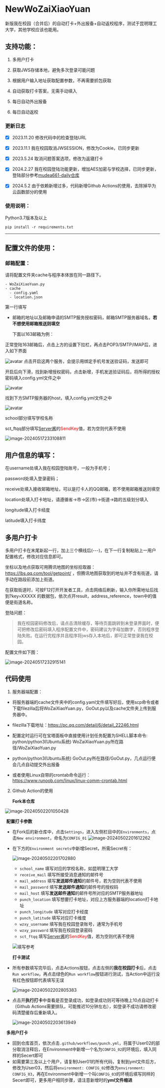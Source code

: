 # NewWoZaiXiaoYuan
新版我在校园（合并后）的自动打卡+外出报备+自动返校程序，测试于昆明理工大学，其他学校应该也能用。



## 支持功能：

1. 多用户打卡

2. 获取JWS存储本地，避免多次登录可能问题

3. 根据用户输入地址获取配置参数，不再需要抓包获取

4. 自动获取打卡答案，无需手动填入

5. 每日自动外出报备

6. 每日自动返校

### 更新日志

- [x] 2023.11.20 修改代码中的检查登陆URL
- [x] 2023.11.1 我在校园取消JWSESSION，修改为Cookie，已同步更新
- [x] 2023.5.24 取消问题答案选项，修改为返寝打卡
- [x] 2024.2.27 我在校园登陆功能更新，增加AES加密与学校选择，已同步更新，登陆部分参考[mudea661-daily仓库](https://github.com/mudea661/daily/)
- [x] 2024.5.2 由于依赖新增过多，代码新增Github Actions的使用，去除掉华为云函数部分的使用


### 使用说明：
Python3.7版本及以上

`pip install -r requirements.txt`

---

## 配置文件的使用：
### 邮箱配置：
请将配置文件夹cache与程序本体放在同一路径下。

```
- WoZaiXiaoYuan.py
- cache
  - config.yaml
  - location.json
```

第一行填写

- 邮箱的地址以及邮箱申请的SMTP服务授权密码，邮箱SMTP服务器域名，**若不想使用邮箱推送则填空**

  下面以163邮箱为例：

正常登陆163邮箱后，点击上方的设置下拉栏，再点击POP3/SMTP/IMAP后，进入如下界面

![avatar](https://img-blog.csdnimg.cn/aa3014630ebd4b5ea50bab59f9649070.png)
点击开启这两个服务，会提示用绑定手机号发送验证码，发送即可


开启后向下滑，找到新增授权密码，点击新增，手机发送验证码后，将所得的授权密码填入config.yml文件之中

![avatar](https://img-blog.csdnimg.cn/29ee0dea2b7d4174b2b6ff61922e06d4.png)

找到下方SMTP服务器的host，填入config.yml文件之中

![avatar](https://img-blog.csdnimg.cn/0fb29040b4b24a6a9e9da93ed4aa42a2.png)

school部分填写学校名称

sct_ftqq部分填写[Server酱](https://sct.ftqq.com)的<font color="red">SendKey</font>值，若为空则代表不使用

![image-20240517233108811](https://gitee.com/lateyoung222/images/raw/master/image-20240517233108811.png)


## 用户信息的填写：
在username处填入我在校园登陆账号，一般为手机号；

password处填入登录密码；

receive处填入接收邮箱地址，可以是打卡人的QQ邮箱，若不使用邮箱推送则填空


location处填入打卡地址，请遵循省->市->区(市)->街道->路的五级划分填入

longitude填入打卡经度

latitude填入打卡纬度


## 多用户打卡
多用户打卡在末尾新起一行，加上三个横线后(---)，在下一行复制粘贴上一用户配置格式，修改对应信息即可。


坐标以及地点获取可用腾讯地图的坐标拾取器：https://lbs.qq.com/tool/getpoint/ ，但腾讯地图获取到的地址并不含有街道，请手动在路段前添加上街道。



在获取街道时，可按F12打开开发者工具，点击网络后刷新，输入你所需地址后找到?key=XXXXX 的数据包，依次点开result，address_reference，town中的值便是街道名称。



登陆问题：
> 我在校园密码修改后，请点击清除缓存，等待页面跳转到未登录界面时，便可把修改后密码填入程序配置文件中，密码建议为字母加数字，否则程序登陆失败。在运行完程序并且程序将jws存入本地后，即可正常登录我在校园。



配置文件如下图：

![image-20240517232915141](https://gitee.com/lateyoung222/images/raw/master/image-20240517232915141.png)


## 代码使用

1. 服务器端配置：

- 将服务器端的cache文件夹中的config.yaml文件填写好后，使用scp命令或者下载filezilla后将WoZaiXiaoYuan.py，GoOut.py以及cache文件夹上传到服务器中。

- filezilla下载地址：https://pc.qq.com/detail/6/detail_22246.html

- 配置定时运行可在宝塔面板中直接使用计划任务配置为SHELL脚本命令: python/python3(Ubuntu系统) WoZaiXiaoYuan.py所在路径/WoZaiXiaoYuan.py

- python/python3(Ubuntu系统) GoOut.py所在路径/GoOut.py，几点运行便会几点自动提交外出报备

- 或者使用Linux自带的crontab命令运行：https://www.runoob.com/linux/linux-comm-crontab.html

2. Github Action的使用
   
   **Fork本仓库**

![image-20240502201050428](https://gitee.com/lateyoung222/images/raw/master/image-20240502201050428.png)

​	**配置打卡参数**

- 在Fork后的新仓库中，点击`Settings`，进入左侧栏目中的`Environments`，点击`New environment`，命名为`CONFIG_01`
  ![image-20240502201612262](https://gitee.com/lateyoung222/images/raw/master/image-20240502201612262.png)

- 在下方的`Environment secrets`中新增Secret，所需Secret有：

  ![image-20240502201702880](https://gitee.com/lateyoung222/images/raw/master/image-20240502201702880.png)

  - `school_name` 填写对应的学校名称，如昆明理工大学
  - `receive_mail` 填写所接受消息通知的邮件号
  - `mail_address` 填写**发送邮件通知**的邮件号，若为空则代表不使用
  - `mail_password` 填写**发送邮件通知**的邮件号的授权码
  - `mail_host` 填写**发送邮件通知**的邮件号所对应的SMTP服务器地址
  - `punch_location` 填写想要打卡地址，对应上方服务器端的location打卡地址
  - `punch_longitude` 填写对应打卡经度
  - `punch_latitude` 填写对应打卡维度
  - `wzxy_username` 填写我在校园登录账号，通常为手机号
  - `wzxy_password` 填写我在校园登录密码
  - `sct_ftqq` 填写[Server酱](https://sct.ftqq.com)的<font color="red">SendKey</font>值，若为空则代表不使用

  ![填写参考](https://gitee.com/lateyoung222/images/raw/master/image-20240502202556250.png)

  

  **打卡测试**

- 所有参数填写完毕后，点击Actions按钮，点击左侧的**我在校园打卡**后，点击`Run workflow`，再点击绿色的`Run workflow`按钮进行测试，当Action中运行没有红色按钮即代表填写无误

  ![image-20240502202805383](https://gitee.com/lateyoung222/images/raw/master/image-20240502202805383.png)

- 点击开**执行打卡**中查看是否登录成功，如登录成功则可等待晚上10点自动打卡（Github Actions需要排队，可能推迟10分钟左右），如登录不成功请修改密码清楚缓存后重新填入。

  ![image-20240502203613949](https://gitee.com/lateyoung222/images/raw/master/image-20240502203613949.png)

  

​	**多用户打卡**

- 回到仓库首页，依次点击`.github/workflows/punch.yml`，将属于User02的部分取消注释后，在Environment中新增一个名为`CONFIG_02`的环境后，填入同样的Secert即可
- 如需要第三及以上个用户，请复制User01的所有代码，复制到yml文件后方，修改为User03，然后将`environment: CONFIG_02`修改为`environment: CONFIG_03`，再在Environment中新增一个叫`CONFIG_03`的环境后填写同样的Secert即可，更多用户相同步骤，请注意新增时的**yml文件缩进**




